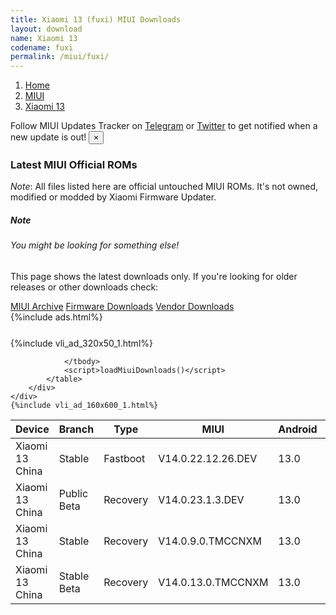 ```yaml
---
title: Xiaomi 13 (fuxi) MIUI Downloads
layout: download
name: Xiaomi 13
codename: fuxi
permalink: /miui/fuxi/
---
```

<nav aria-label="breadcrumb">
    <ol class="breadcrumb">
        <li class="breadcrumb-item"><a href="/">Home</a></li>
        <li class="breadcrumb-item"><a href="/miui/">MIUI</a></li>
        <li class="breadcrumb-item active" aria-current="page"><a href="/miui/fuxi/">Xiaomi 13</a></li>
    </ol>
</nav>
<div class="alert alert-primary alert-dismissible fade show" role="alert">
    Follow MIUI Updates Tracker on <a href="https://t.me/MIUIUpdatesTracker" class="alert-link">Telegram</a>
     or <a href="https://twitter.com/MiFwUpdater" class="alert-link">Twitter</a> to get notified when a new update is out!
    <button type="button" class="close" data-dismiss="alert" aria-label="Close">
        <span aria-hidden="true">&times;</span>
    </button>
</div>

### Latest MIUI Official ROMs
*Note*: All files listed here are official untouched MIUI ROMs. It's not owned, modified or modded by Xiaomi Firmware Updater.
<div class="card">
  <div class="card-body">
    <h5 class="card-title">Note</h5>
    <h6 class="card-subtitle mb-2 text-muted">You might be looking for something else!</h6>
    <p class="card-text">This page shows the latest downloads only.
     If you're looking for older releases or other downloads check:</p>
    <a href="/archive/miui/fuxi/" class="card-link">MIUI Archive</a>
    <a href="/firmware/fuxi/" class="card-link">Firmware Downloads</a>
    <a href="/vendor/fuxi/" class="card-link">Vendor Downloads</a>
  </div>
</div>
{%include ads.html%}
<div class="row justify-content-center">
    <div class="col-10">
        <div class="table-responsive-md" style="margin-top: 25px;">
            {%include vli_ad_320x50_1.html%}
            <table id="miui" class="display dt-responsive nowrap compact table table-striped table-hover table-sm">
                <thead class="thead-dark">
                    <tr>
                        <th data-ref="device">Device</th>
                        <th data-ref="branch">Branch</th>
                        <th data-ref="type">Type</th>
                        <th data-ref="miui">MIUI</th>
                        <th data-ref="android">Android</th>
                        <th data-ref="size">Size</th>
                        <th data-ref="size">Date</th>
                        <th data-ref="link">Link</th>
                    </tr>
                </thead>
                <tbody>
                <tr><td>Xiaomi 13 China</td><td>Stable</td><td>Fastboot</td><td>V14.0.22.12.26.DEV</td><td>13.0</td><td>8.4 GB</td><td>2022-12-26</td><td><a href="/miui/fuxi/stable/V14.0.22.12.26.DEV/">Download</a></td></tr>
<tr><td>Xiaomi 13 China</td><td>Public Beta</td><td>Recovery</td><td>V14.0.23.1.3.DEV</td><td>13.0</td><td>6.7 GB</td><td>2023-01-06</td><td><a href="/miui/fuxi/public beta/V14.0.23.1.3.DEV/">Download</a></td></tr>
<tr><td>Xiaomi 13 China</td><td>Stable</td><td>Recovery</td><td>V14.0.9.0.TMCCNXM</td><td>13.0</td><td>6.5 GB</td><td>2022-12-15</td><td><a href="/miui/fuxi/stable/V14.0.9.0.TMCCNXM/">Download</a></td></tr>
<tr><td>Xiaomi 13 China</td><td>Stable Beta</td><td>Recovery</td><td>V14.0.13.0.TMCCNXM</td><td>13.0</td><td>6.7 GB</td><td>2023-01-12</td><td><a href="/miui/fuxi/stable beta/V14.0.13.0.TMCCNXM/">Download</a></td></tr>

                </tbody>
                <script>loadMiuiDownloads()</script>
            </table>
        </div>
    </div>
    {%include vli_ad_160x600_1.html%}
</div>
